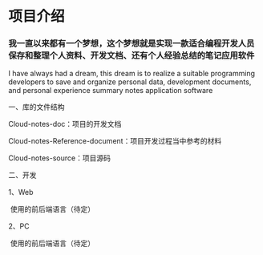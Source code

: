 # 项目介绍

### **我一直以来都有一个梦想，这个梦想就是实现一款适合编程开发人员保存和整理个人资料、开发文档、还有个人经验总结的笔记应用软件**

I have always had a dream, this dream is to realize a suitable programming developers to save and organize personal data, development documents, and personal experience summary notes application software



一、库的文件结构

Cloud-notes-doc：项目的开发文档

Cloud-notes-Reference-document：项目开发过程当中参考的材料

Cloud-notes-source：项目源码



二、开发

1、Web

​           使用的前后端语言（待定）

2、PC

​           使用的前后端语言（待定）

